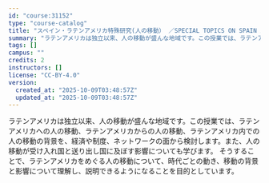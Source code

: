 ```yaml
---
id: "course:31152"
type: "course-catalog"
title: "スペイン・ラテンアメリカ特殊研究(人の移動） ／SPECIAL TOPICS ON SPAIN AND LATIN AMERICA: Migration Studies"
summary: "ラテンアメリカは独立以来、人の移動が盛んな地域です。この授業では、ラテンアメリカへの人の移動、ラテンアメリカからの人の移動、ラテンアメリカ内での人の移動の背景を、経済や制度、ネットワークの面から検討します。また、人の移動が受け入れ国と送り出…"
tags: []
campus: ""
credits: 2
instructors: []
license: "CC-BY-4.0"
version:
  created_at: "2025-10-09T03:48:57Z"
  updated_at: "2025-10-09T03:48:57Z"
---
```

ラテンアメリカは独立以来、人の移動が盛んな地域です。この授業では、ラテンアメリカへの人の移動、ラテンアメリカからの人の移動、ラテンアメリカ内での人の移動の背景を、経済や制度、ネットワークの面から検討します。また、人の移動が受け入れ国と送り出し国に及ぼす影響についても学びます。 そうすることで、ラテンアメリカをめぐる人の移動について、時代ごとの動き、移動の背景と影響について理解し、説明できるようになることを目的としています。
